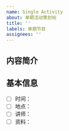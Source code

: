```yaml
---
name: Single Activity
about: 单期活动策划帖
title: ''
labels: 单期节目
assignees: ''
---
```


## 内容简介


## 基本信息
- [ ] 时间：    <!-- 预定时间，后期会再协调 -->
- [ ] 地点：    <!-- B站直播间 或 线下地址 -->
- [ ] 讲师：    <!-- @GitHub_ID 或 个人主页链接 -->
- [ ] 资料：    <!-- 代码库 或 在线 PPT 链接 -->

